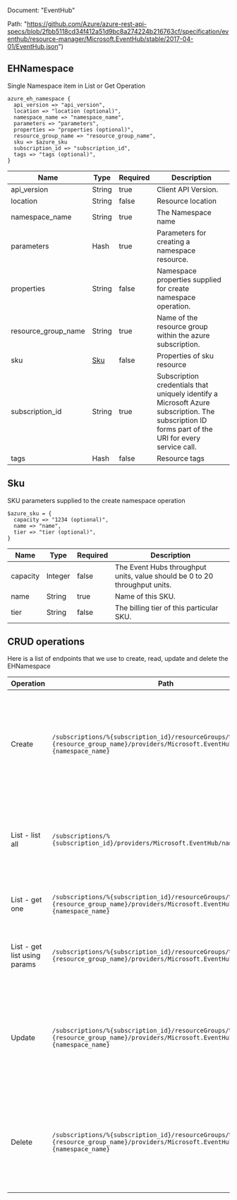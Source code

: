 Document: "EventHub"


Path: "https://github.com/Azure/azure-rest-api-specs/blob/2fbb5118cd34f412a51d9bc8a274224b216763cf/specification/eventhub/resource-manager/Microsoft.EventHub/stable/2017-04-01/EventHub.json")

## EHNamespace

Single Namespace item in List or Get Operation

```puppet
azure_eh_namespace {
  api_version => "api_version",
  location => "location (optional)",
  namespace_name => "namespace_name",
  parameters => "parameters",
  properties => "properties (optional)",
  resource_group_name => "resource_group_name",
  sku => $azure_sku
  subscription_id => "subscription_id",
  tags => "tags (optional)",
}
```

| Name        | Type           | Required       | Description       |
| ------------- | ------------- | ------------- | ------------- |
|api_version | String | true | Client API Version. |
|location | String | false | Resource location |
|namespace_name | String | true | The Namespace name |
|parameters | Hash | true | Parameters for creating a namespace resource. |
|properties | String | false | Namespace properties supplied for create namespace operation. |
|resource_group_name | String | true | Name of the resource group within the azure subscription. |
|sku | [Sku](#sku) | false | Properties of sku resource |
|subscription_id | String | true | Subscription credentials that uniquely identify a Microsoft Azure subscription. The subscription ID forms part of the URI for every service call. |
|tags | Hash | false | Resource tags |
        
## Sku

SKU parameters supplied to the create namespace operation

```puppet
$azure_sku = {
  capacity => "1234 (optional)",
  name => "name",
  tier => "tier (optional)",
}
```

| Name        | Type           | Required       | Description       |
| ------------- | ------------- | ------------- | ------------- |
|capacity | Integer | false | The Event Hubs throughput units, value should be 0 to 20 throughput units. |
|name | String | true | Name of this SKU. |
|tier | String | false | The billing tier of this particular SKU. |



## CRUD operations

Here is a list of endpoints that we use to create, read, update and delete the EHNamespace

| Operation | Path | Verb | Description | OperationID |
| ------------- | ------------- | ------------- | ------------- | ------------- |
|Create|`/subscriptions/%{subscription_id}/resourceGroups/%{resource_group_name}/providers/Microsoft.EventHub/namespaces/%{namespace_name}`|Put|Creates or updates a namespace. Once created, this namespace's resource manifest is immutable. This operation is idempotent.|Namespaces_CreateOrUpdate|
|List - list all|`/subscriptions/%{subscription_id}/providers/Microsoft.EventHub/namespaces`|Get|Lists all the available Namespaces within a subscription, irrespective of the resource groups.|Namespaces_List|
|List - get one|`/subscriptions/%{subscription_id}/resourceGroups/%{resource_group_name}/providers/Microsoft.EventHub/namespaces/%{namespace_name}`|Get|Gets the description of the specified namespace.|Namespaces_Get|
|List - get list using params|`/subscriptions/%{subscription_id}/resourceGroups/%{resource_group_name}/providers/Microsoft.EventHub/namespaces`|Get|Lists the available Namespaces within a resource group.|Namespaces_ListByResourceGroup|
|Update|`/subscriptions/%{subscription_id}/resourceGroups/%{resource_group_name}/providers/Microsoft.EventHub/namespaces/%{namespace_name}`|Put|Creates or updates a namespace. Once created, this namespace's resource manifest is immutable. This operation is idempotent.|Namespaces_CreateOrUpdate|
|Delete|`/subscriptions/%{subscription_id}/resourceGroups/%{resource_group_name}/providers/Microsoft.EventHub/namespaces/%{namespace_name}`|Delete|Deletes an existing namespace. This operation also removes all associated resources under the namespace.|Namespaces_Delete|
